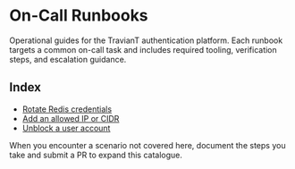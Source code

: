# On-Call Runbooks

Operational guides for the TravianT authentication platform. Each runbook targets a common on-call task and includes required tooling, verification steps, and escalation guidance.

## Index

- [Rotate Redis credentials](rotate-redis-password.md)
- [Add an allowed IP or CIDR](add-allowed-ip.md)
- [Unblock a user account](unblock-user.md)

When you encounter a scenario not covered here, document the steps you take and submit a PR to expand this catalogue.
